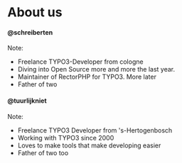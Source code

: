 # About us


<!-- .slide: data-background="/markdown/rectorphp/images/symfony_typo3cms_freelancer.jpg" -->
#### @schreiberten

Note:
* Freelance TYPO3-Developer from cologne 
* Diving into Open Source more and more the last year. 
* Maintainer of RectorPHP for TYPO3. More later 
* Father of two


<!-- .slide: data-background="/markdown/rectorphp/images/MichielRoos.jpg" -->
#### @tuurlijkniet

Note:
* Freelance TYPO3 Developer from 's-Hertogenbosch
* Working with TYPO3 since 2000
* Loves to make tools that make developing easier
* Father of two too